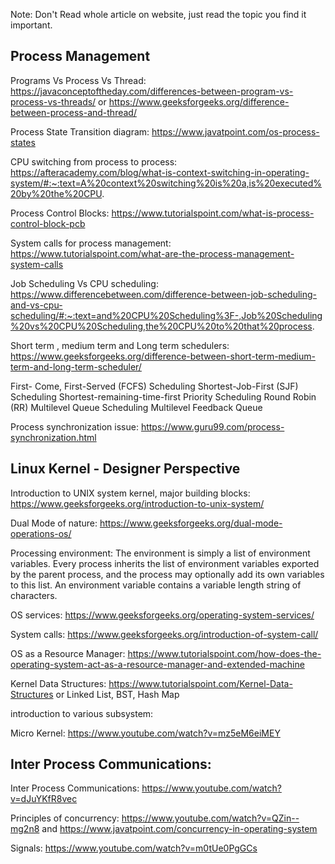 Note: Don't Read whole article on website, just read the topic you find it important.

Process Management
------------------
Programs Vs Process Vs Thread: https://javaconceptoftheday.com/differences-between-program-vs-process-vs-threads/ or https://www.geeksforgeeks.org/difference-between-process-and-thread/ 

Process State Transition diagram: https://www.javatpoint.com/os-process-states

CPU switching from process to process: https://afteracademy.com/blog/what-is-context-switching-in-operating-system/#:~:text=A%20context%20switching%20is%20a,is%20executed%20by%20the%20CPU.

Process Control Blocks: https://www.tutorialspoint.com/what-is-process-control-block-pcb

System calls for process management: https://www.tutorialspoint.com/what-are-the-process-management-system-calls

Job Scheduling Vs CPU scheduling: https://www.differencebetween.com/difference-between-job-scheduling-and-vs-cpu-scheduling/#:~:text=and%20CPU%20Scheduling%3F-,Job%20Scheduling%20vs%20CPU%20Scheduling,the%20CPU%20to%20that%20process.

Short term , medium term and Long term schedulers: https://www.geeksforgeeks.org/difference-between-short-term-medium-term-and-long-term-scheduler/

First- Come, First-Served (FCFS) Scheduling
Shortest-Job-First (SJF) Scheduling
Shortest-remaining-time-first
Priority Scheduling
Round Robin (RR)
Multilevel Queue Scheduling
Multilevel Feedback Queue


Process synchronization issue: https://www.guru99.com/process-synchronization.html 


Linux Kernel - Designer Perspective
-----------------------------------

Introduction to UNIX system kernel, major building blocks: https://www.geeksforgeeks.org/introduction-to-unix-system/

Dual Mode of nature: https://www.geeksforgeeks.org/dual-mode-operations-os/

Processing environment: The environment is simply a list of environment variables. Every process inherits the list of environment variables exported by the parent process, and the process may optionally add its own variables to this list. An environment variable contains a variable length string of characters.

OS services: https://www.geeksforgeeks.org/operating-system-services/

System calls: https://www.geeksforgeeks.org/introduction-of-system-call/

OS as a Resource Manager: https://www.tutorialspoint.com/how-does-the-operating-system-act-as-a-resource-manager-and-extended-machine

Kernel Data Structures: https://www.tutorialspoint.com/Kernel-Data-Structures or Linked List, BST, Hash Map

introduction to various subsystem: 

Micro Kernel: https://www.youtube.com/watch?v=mz5eM6eiMEY

Inter Process Communications: 
-------------------------
Inter Process Communications: https://www.youtube.com/watch?v=dJuYKfR8vec

Principles of concurrency: https://www.youtube.com/watch?v=QZin--mg2n8 and https://www.javatpoint.com/concurrency-in-operating-system

Signals: https://www.youtube.com/watch?v=m0tUe0PgGCs
